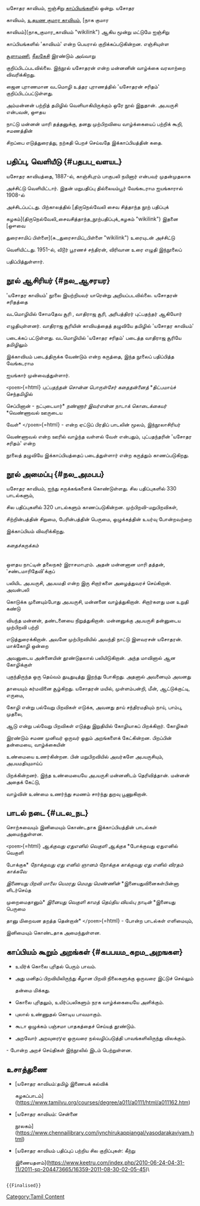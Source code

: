 யசோதர காவியம், ஐஞ்சிறு [காப்பியங்கள](காப்பியங்கள் "wikilink")ில் ஒன்று. யசோதர
காவியம், [உதயண குமார காவியம்](உதயண_குமார_காவியம் "wikilink"), [நாக குமார
காவியம்](நாக_குமார_காவியம் "wikilink") ஆகிய மூன்று மட்டுமே ஐஞ்சிறு
காப்பியங்களில் \'காவியம்' என்ற பெயரால் குறிக்கப்படுகின்றன. எஞ்சியுள்ள
[சூளாமணி](சூளாமணி "wikilink"), [நீலகேசி](நீலகேசி "wikilink") இரண்டும் அவ்வாறு
குறிப்பிடப்படவில்லை. இந்நூல் யசோதரன் என்ற மன்னனின் வாழ்க்கை வரலாற்றை விவரிக்கிறது.
ஜைன புராணமான வடமொழி உத்தர புராணத்தில் \'யசோதரன் சரிதம்' குறிப்பிடப்பட்டுள்ளது.
அம்மன்னன் பற்றித் தமிழில் வெளியாகியிருக்கும் ஒரே நூல் இதுதான். அபயருசி என்பவன், ஔதய
நாட்டு மன்னன் மாரி தத்தனுக்கு, தனது முற்பிறவியை வாழ்க்கையைப் பற்றிக் கூறி, சமணத்தின்
சிறப்பை எடுத்துரைத்து, நற்கதி பெறச் செய்வதே இக்காப்பியத்தின் கதை.

## பதிப்பு, வெளியீடு {#பதபப_வளயட}

யசோதர காவியத்தை, 1887-ல், காஞ்சிபுரம் பாகுபலி நயினார் என்பவர் முதன்முதலாக
அச்சிட்டு வெளியிட்டார். இதன் மறுபதிப்பு தில்லையம்பூர் வேங்கடராம ஐயங்காரால் 1908-ல்
அச்சிடப்பட்டது. பிற்காலத்தில் [திருநெல்வேலி சைவ சித்தாந்த நூற் பதிப்புக்
கழகம்](திருநெல்வேலி_சைவசித்தாந்த_நூற்பதிப்புக்_கழகம் "wikilink") இதனை [ஔவை
துரைசாமிப் பிள்ளை](சு._துரைசாமிப்_பிள்ளை "wikilink") உரையுடன் அச்சிட்டு
வெளியிட்டது. 1951-ல், வீடூர் பூரணச் சந்திரன், விரிவான உரை எழுதி இந்நூலைப்
பதிப்பித்துள்ளார்.

## நூல் ஆசிரியர் {#நல_ஆசரயர}

'யசோதர காவியம்' நூலை இயற்றியவர் யாரென்று அறியப்படவில்லை. யசோதரன் சரிதத்தை
வடமொழியில் சோமதேவ சூரி , வாதிராஜ சூரி, அரிபத்திரர் புட்பதந்தர் ஆகியோர்
எழுதியுள்ளனர். வாதிராஜ சூரியின் காவியத்தைத் தழுவியே தமிழில் \'யசோதர காவியம்'
படைக்கப் பட்டுள்ளது. வடமொழியில் \'யசோதர சரிதம்' படைத்த வாதிராஜ சூரியே தமிழிலும்
இக்காவியம் படைத்திருக்க வேண்டும் என்ற கருத்தை, இந்த நூலைப் பதிப்பித்த வேங்கடராம
ஐயங்கார் முன்வைத்துள்ளார்.

`<poem>`{=html} *புட்பதந்தன் சொன்ன பொருள்சேர் கதைதன்னைத்* *திட்பமாய்ச் செந்தமிழில்
செப்பினான் - நட்புடையார்* *நண்ணார் இவர்என்ன நாடாக் கொடைக்கையர்* *வெண்ணாவல் ஊருடைய
வேள்* `</poem>`{=html} - என்ற ஏட்டுப் பிரதிப் பாடலின் மூலம், இந்நூலாசிரியர்
வெண்ணாவல் என்ற ஊரில் வாழ்ந்த வள்ளல் வேள் என்பதும், புட்பதந்தரின் \'யசோதர சரிதம்' என்ற
நூலைத் தழுவியே இக்காப்பியத்தைப் படைத்துள்ளார் என்ற கருத்தும் காணப்படுகிறது.

## நூல் அமைப்பு {#நல_அமபப}

யசோதர காவியம், ஐந்து சருக்கங்களைக் கொண்டுள்ளது. சில பதிப்புகளில் 330 பாடல்களும்,
சில பதிப்புகளில் 320 பாடல்களும் காணப்படுகின்றன. முற்பிறவி-மறுபிறவிகள்,
சிற்றின்பத்தின் சிறுமை, பேரின்பத்தின் பெருமை, ஒழுக்கத்தின் உயர்வு போன்றவற்றை
இக்காப்பியம் விவரிக்கிறது.

###### கதைச்சுருக்கம்

ஒளதய நாட்டின் தலைநகர் இராசமாபுரம். அதன் மன்னனான மாரி தத்தன், \'சண்டமாரிதேவி'க்குப்
பலியிட அபயருசி, அபயமதி என்ற இரு சிறார்களை அழைத்துவரச் செய்கிறான். அவன்பலி
கொடுக்க முனையும்போது அபயருசி, மன்னனை வாழ்த்துகிறான். சிறார்களது மன உறுதி கண்டு
வியந்த மன்னன், தண்டனையை நிறுத்துகிறான். மன்னனுக்கு அபயருசி தன்னுடைய முற்பிறவி பற்றி
எடுத்துரைக்கிறான். அவனே முற்பிறவியில் அவந்தி நாட்டு இளவரசன் யசோதரன். மாக்கோழி ஒன்றை
அவனுடைய அன்னையின் தூண்டுதலால் பலியிடுகிறான். அந்த மாவினால் ஆன கோழிக்குள்
புகுந்திருந்த ஒரு தெய்வம் துடிதுடித்து இறந்து போகிறது. அதனால் அவனையும் அவனது
தாயையும் கர்மவினை சூழ்கிறது. யசோதரன் மயில், முள்ளம்பன்றி, மீன், ஆட்டுக்குட்டி, எருமை,
கோழி என்று பல்வேறு பிறவிகள் எடுக்க, அவனது தாய் சந்திரமதியும் நாய், பாம்பு, முதலை,
ஆடு என்று பல்வேறு பிறவிகள் எடுத்து இறுதியில் கோழியாகப் பிறக்கிறார். கோழிகள்
இரண்டும் சமண முனிவர் ஒருவர் ஓதும் அறங்களைக் கேட்கின்றன. பிறப்பின் தன்மையை, வாழ்க்கையின்
உண்மையை உணர்கின்றன. பின் மறுபிறவியில் அவர்களே அபயருசியும், அபயமதியுமாய்ப்
பிறக்கின்றனர். இந்த உண்மையையே அபயருசி மன்னனிடம் தெரிவித்தான். மன்னன் அதைக் கேட்டு,
வாழ்வின் உண்மை உணர்ந்து சமணம் சார்ந்து துறவு பூணுகிறான்.

## பாடல் நடை {#படல_நட}

சொற்சுவையும் இனிமையும் கொண்டதாக இக்காப்பியத்தின் பாடல்கள் அமைந்துள்ளன.
`<poem>`{=html} *ஆக்குவது ஏதுஎனில் வெகுளி ஆக்குக* *போக்குவது ஏதுஎனில் வெகுளி
போக்குக* *நோக்குவது ஏது எனில் ஞானம் நோக்குக* *காக்குவது ஏது எனில் விரதம் காக்கவே*
*இணையது பிறவி மாலை யெமரது மெமது மெண்ணின்* *இனையதுவினைகள்பின்னா ளிடர்செய்த
முறைமைதானும்* *இனையது வெகுளி காமத் தெய்திய வியல்பு நாடின்* *இனையது பெருமை
தானு மிறைவன தறத்த தென்றான்* `</poem>`{=html} - போன்ற பாடல்கள் எளிமையும்,
இனிமையும் கொண்டதாக அமைந்துள்ளன.

## காப்பியம் கூறும் அறங்கள் {#கபபயம_கறம_அறஙகள}

-   உயிர்க் கொலை புரிதல் பெரும் பாவம்.
-   அது மனிதப் பிறவியிலிருந்து கீழான பிறவி நிலைகளுக்கு ஒருவரை இட்டுச் செல்லும்
    தன்மை மிக்கது.
-   கொலை புரிதலும், உயிர்ப்பலிகளும் நரக வாழ்க்கையையே அளிக்கும்.
-   புலால் உண்ணுதல் கொடிய பாவமாகும்.
-   கூடா ஒழுக்கம் பஞ்சமா பாதகத்தைச் செய்யத் தூண்டும்.
-   அறவோர் அறவுரைyஏ ஒருவரை நல்வழிப்படுத்தி பாவங்களிலிருந்து விலக்கும்.

\- போன்ற அறச் செய்திகள் இந்நூலில் இடம் பெற்றுள்ளன.

## உசாத்துணை

-   [யசோதர காவியம்:தமிழ் இணையக் கல்விக்
    கழகப்பாடம்](https://www.tamilvu.org/courses/degree/a011/a0111/html/a011162.htm)
-   [யசோதர காவியம்: சென்னை
    நூலகம்](https://www.chennailibrary.com/iynchirukappiangal/yasodarakaviyam.html)
-   [யசோதர காவியம் பதிப்புப் பற்றிய சில குறிப்புகள்: கீற்று
    இணையதளம்](https://www.keetru.com/index.php/2010-06-24-04-31-11/2011-sp-204473665/16359-2011-08-30-02-05-45)\

```{=mediawiki}
{{Finalised}}
```
[Category:Tamil Content](Category:Tamil_Content "wikilink")
